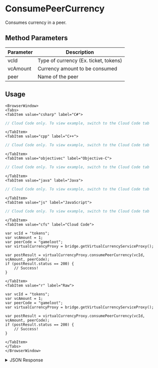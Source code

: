 # ConsumePeerCurrency

Consumes currency in a peer.

<PartialServop service_name="virtualCurrency" operation_name="CONSUME_PEER_VC" />

## Method Parameters
Parameter | Description
--------- | -----------
vcId | Type of currency (Ex. ticket, tokens)
vcAmount | Currency amount to be consumed
peer | Name of the peer

## Usage

```mdx-code-block
<BrowserWindow>
<Tabs>
<TabItem value="csharp" label="C#">
```

```csharp
// Cloud Code only. To view example, switch to the Cloud Code tab
```

```mdx-code-block
</TabItem>
<TabItem value="cpp" label="C++">
```

```cpp
// Cloud Code only. To view example, switch to the Cloud Code tab
```

```mdx-code-block
</TabItem>
<TabItem value="objectivec" label="Objective-C">
```

```objectivec
// Cloud Code only. To view example, switch to the Cloud Code tab
```

```mdx-code-block
</TabItem>
<TabItem value="java" label="Java">
```

```java
// Cloud Code only. To view example, switch to the Cloud Code tab
```

```mdx-code-block
</TabItem>
<TabItem value="js" label="JavaScript">
```

```javascript
// Cloud Code only. To view example, switch to the Cloud Code tab
```

```mdx-code-block
</TabItem>
<TabItem value="cfs" label="Cloud Code">
```

```cfscript
var vcId = "tokens";
var vcAmount = 1;
var peerCode = "gameloot";
var virtualCurrencyProxy = bridge.getVirtualCurrencyServiceProxy();

var postResult = virtualCurrencyProxy.consumePeerCurrency(vcId, vcAmount, peerCode);
if (postResult.status == 200) {
    // Success!
}
```

```mdx-code-block
</TabItem>
<TabItem value="r" label="Raw">
```

```cfscript
var vcId = "tokens";
var vcAmount = 1;
var peerCode = "gameloot";
var virtualCurrencyProxy = bridge.getVirtualCurrencyServiceProxy();

var postResult = virtualCurrencyProxy.consumePeerCurrency(vcId, vcAmount, peerCode);
if (postResult.status == 200) {
    // Success!
}
```

```mdx-code-block
</TabItem>
</Tabs>
</BrowserWindow>
```

<details>
<summary>JSON Response</summary>

```json
{
    "status" : 200,
    "data" :
    {
        "currencyMap": {
            "gems": {
                "purchased": 0,
                "balance": 0,
                "consumed": 0,
                "awarded": 0,
                "revoked": 0
            },
            "gold": {
                "purchased": 0,
                "balance": 90,
                "consumed": 10,
                "awarded": 100,
                "revoked": 0
            }
        }

    }
}
```
</details>


